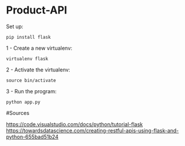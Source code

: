 # Product-API

Set up:

    pip install flask

1 - Create a new virtualenv:

    virtualenv flask

2 - Activate the virtualenv:

    source bin/activate

3 - Run the program:

    python app.py

#Sources

https://code.visualstudio.com/docs/python/tutorial-flask
https://towardsdatascience.com/creating-restful-apis-using-flask-and-python-655bad51b24

